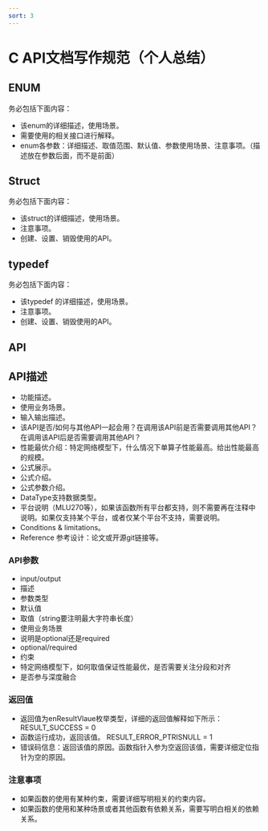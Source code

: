```yaml
---
sort: 3
---
```


# C API文档写作规范（个人总结）

## ENUM

务必包括下面内容：

- 该enum的详细描述，使用场景。
- 需要使用的相关接口进行解释。
- enum各参数：详细描述、取值范围、默认值、参数使用场景、注意事项。（描述放在参数后面，而不是前面）

## Struct

务必包括下面内容：

- 该struct的详细描述，使用场景。
- 注意事项。
- 创建、设置、销毁使用的API。

## typedef 

务必包括下面内容：

- 该typedef 的详细描述，使用场景。
- 注意事项。
- 创建、设置、销毁使用的API。

## API

## API描述

- 功能描述。
- 使用业务场景。
- 输入输出描述。
- 该API是否/如何与其他API一起会用？在调用该API前是否需要调用其他API？在调用该API后是否需要调用其他API？
- 性能最优介绍：特定网络模型下，什么情况下单算子性能最高。给出性能最高的规模。
- 公式展示。
- 公式介绍。
- 公式参数介绍。
- DataType支持数据类型。
- 平台说明（MLU270等），如果该函数所有平台都支持，则不需要再在注释中说明。如果仅支持某个平台，或者仅某个平台不支持，需要说明。
- Conditions & limitations。
- Reference 参考设计：论文或开源git链接等。

### API参数

- input/output
- 描述
- 参数类型
- 默认值
- 取值（string要注明最大字符串长度）
- 使用业务场景
- 说明是optional还是required
- optional/required
- 约束
- 特定网络模型下，如何取值保证性能最优，是否需要关注分段和对齐
- 是否参与深度融合

### 返回值

- 返回值为enResultVlaue枚举类型，详细的返回值解释如下所示：
  RESULT_SUCCESS = 0
- 函数运行成功，返回该值。
  RESULT_ERROR_PTRISNULL = 1
- 错误码信息：返回该值的原因。函数指针入参为空返回该值，需要详细定位指针为空的原因。

### 注意事项

- 如果函数的使用有某种约束，需要详细写明相关的约束内容。
- 如果函数的使用和某种场景或者其他函数有依赖关系，需要写明白相关的依赖关系。
